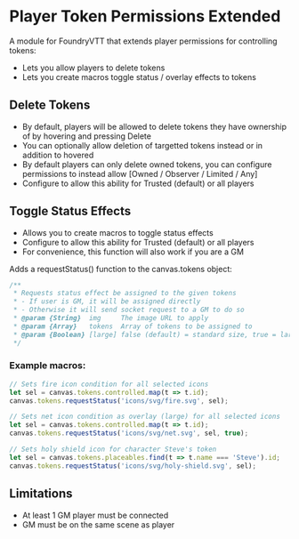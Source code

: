 # Player Token Permissions Extended
A module for FoundryVTT that extends player permissions for controlling tokens:
- Lets you allow players to delete tokens
- Lets you create macros toggle status / overlay effects to tokens

## Delete Tokens
- By default, players will be allowed to delete tokens they have ownership of by hovering and pressing Delete
- You can optionally allow deletion of targetted tokens instead or in addition to hovered
- By default players can only delete owned tokens, you can configure permissions to instead allow [Owned / Observer / Limited / Any]
- Configure to allow this ability for Trusted (default) or all players

## Toggle Status Effects
- Allows you to create macros to toggle status effects
- Configure to allow this ability for Trusted (default) or all players
- For convenience, this function will also work if you are a GM

Adds a requestStatus() function to the canvas.tokens object:
```js
/**
 * Requests status effect be assigned to the given tokens
 * - If user is GM, it will be assigned directly
 * - Otherwise it will send socket request to a GM to do so
 * @param {String}  img     The image URL to apply
 * @param {Array}   tokens  Array of tokens to be assigned to
 * @param {Boolean} [large] false (default) = standard size, true = large overlay
 */
```

### Example macros:

```js
// Sets fire icon condition for all selected icons
let sel = canvas.tokens.controlled.map(t => t.id);
canvas.tokens.requestStatus('icons/svg/fire.svg', sel);
```
```js
// Sets net icon condition as overlay (large) for all selected icons
let sel = canvas.tokens.controlled.map(t => t.id);
canvas.tokens.requestStatus('icons/svg/net.svg', sel, true);
```
```js
// Sets holy shield icon for character Steve's token
let sel = canvas.tokens.placeables.find(t => t.name === 'Steve').id;
canvas.tokens.requestStatus('icons/svg/holy-shield.svg', sel);
```

## Limitations
- At least 1 GM player must be connected
- GM must be on the same scene as player
